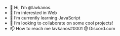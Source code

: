 - 👋 Hi, I’m @lavkanos
- 👀 I’m interested in Web 
- 🌱 I’m currently learning JavaScript
- 💞️ I’m looking to collaborate on some cool projects!
- 📫 How to reach me lavkanos#0001 @ Discord.com
